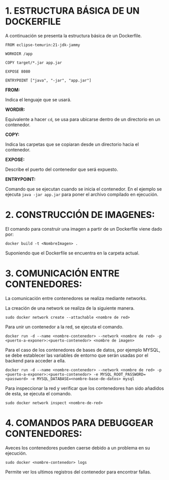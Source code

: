 # 1. ESTRUCTURA BÁSICA DE UN DOCKERFILE

A continuación se presenta la estructura básica de un Dockerfile.

````
FROM eclipse-temurin:21-jdk-jammy  

WORKDIR /app

COPY target/*.jar app.jar

EXPOSE 8080

ENTRYPOINT ["java", "-jar", "app.jar"]
````

**FROM:** 

Indica el lenguaje que se usará.

**WORDIR:**

Equivalente a hacer ``cd``, se usa para ubicarse dentro de un directorio en un contenedor.

**COPY:**

Indica las carpetas que se copiaran desde un directorio hacia el contenedor.

**EXPOSE:**

Describe el puerto del contenedor que será expuesto.

**ENTRYPOINT:**

Comando que se ejecutan cuando se inicia el contenedor. En el ejemplo se ejecuta ``java -jar app.jar`` para poner el archivo compilado en ejecución.

# 2. CONSTRUCCIÓN DE IMAGENES:

El comando para construir una imagen a partir de un Dockerfile viene dado por:

``docker build -t <NombreImagen> .`` 

Suponiendo que el Dockerfile se encuentra en la carpeta actual.

# 3. COMUNICACIÓN ENTRE CONTENEDORES:

La comunicación entre contenedores se realiza mediante networks.

La creación de una network se realiza de la siguiente manera.

``sudo docker network create --attachable <nombre de red>``

Para unir un contenedor a la red, se ejecuta el comando.

``docker run -d --name <nombre-contenedor> --network <nombre de red> -p <puerto-a-exponer>:<puerto-contenedor> <nombre de imagen>``

Para el caso de los contenedores de bases de datos, por ejemplo MYSQL, se debe establecer las variables de entorno que serán usadas por el backend para acceder a ella.

``docker run -d --name <nombre-contenedor> --network <nombre de red> -p <puerto-a-exponer>:<puerto-contenedor> -e MYSQL_ROOT_PASSWORD=<password> -e MYSQL_DATABASE=<nombre-base-de-datos> mysql``

Para inspeccionar la red y verificar que los contenedores han sido añadidos de esta, se ejecuta el comando. 

``sudo docker network inspect <nombre-de-red>``

# 4. COMANDOS PARA DEBUGGEAR CONTENEDORES:

Aveces los contenedores pueden caerse debido a un problema en su ejecución.

``sudo docker <nombre-contenedor> logs ``

Permite ver los ultimos registros del contenedor para encontrar fallas.





